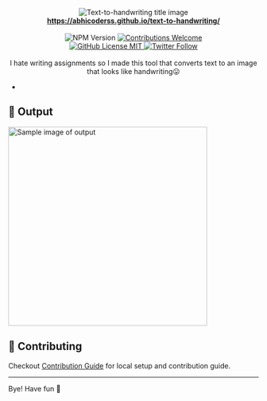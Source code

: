 <p align="center">
<img alt="Text-to-handwriting title image" src="https://res.cloudinary.com/saurabhdaware/image/upload/w_400/v1586015094/saurabh2019/text-to-handwriting-title.png" /> 
<br/><b><a href="https://abhicoderss.github.io/text-to-handwriting/">https://abhicoderss.github.io/text-to-handwriting/</a></b><br/><br/><img alt="NPM Version" src="https://img.shields.io/github/package-json/v/saurabhdaware/text-to-handwriting?style=for-the-badge&labelColor=black&logo=npm&color=darkred" /> <a href="#contributing"><img alt="Contributions Welcome" src="https://img.shields.io/badge/contributions-welcome-brightgreen?style=for-the-badge&labelColor=black&logo=github"></a> <br/><a href="https://github.com/abhicoderss/text-to-handwriting/blob/master/LICENSE"> <img alt="GitHub License MIT" src="https://img.shields.io/github/license/abhicoderss/text-to-handwriting?style=for-the-badge&labelColor=black&logo=github"> </a><a href="https://twitter.com/abhicoderss"><img alt="Twitter Follow" src="https://img.shields.io/twitter/follow/abhicoderss?style=for-the-badge&color=09f&labelColor=black&logo=twitter&label=@abhicoderss"></a><br/><br/> I hate writing assignments so I made this tool that converts text to an image that looks like handwriting😛

</p>

*

## 🌠 Output

<img width="400" alt="Sample image of output" src="sample.jpeg" />

## 🤗 Contributing

Checkout [Contribution Guide](CONTRIBUTING.md) for local setup and contribution guide.


---

<script type="text/javascript" src="https://cdnjs.buymeacoffee.com/1.0.0/button.prod.min.js" data-name="bmc-button" data-slug="abhicoderss" data-color="#FF5F5F" data-emoji="📖"  data-font="Cookie" data-text="Buy me a book" data-outline-color="#000000" data-font-color="#ffffff" data-coffee-color="#FFDD00" ></script>

Bye!
Have fun 🦄
